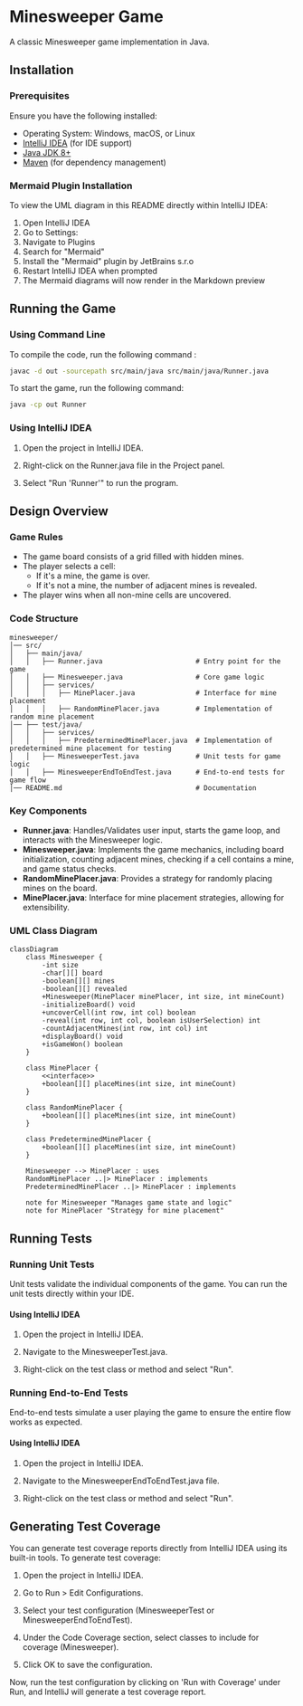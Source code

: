 # Minesweeper Game
A classic Minesweeper game implementation in Java.

## Installation
### Prerequisites
Ensure you have the following installed:
- Operating System: Windows, macOS, or Linux
- [IntelliJ IDEA](https://www.jetbrains.com/idea/) (for IDE support)
- [Java JDK 8+](https://www.oracle.com/java/technologies/javase-downloads.html)
- [Maven](https://maven.apache.org/) (for dependency management)

### Mermaid Plugin Installation
To view the UML diagram in this README directly within IntelliJ IDEA:

1. Open IntelliJ IDEA
2. Go to Settings:
3. Navigate to Plugins
4. Search for "Mermaid"
5. Install the "Mermaid" plugin by JetBrains s.r.o
6. Restart IntelliJ IDEA when prompted
7. The Mermaid diagrams will now render in the Markdown preview

## Running the Game
### Using Command Line
To compile the code, run the following command :
```sh
javac -d out -sourcepath src/main/java src/main/java/Runner.java
```
To start the game, run the following command:
```sh
java -cp out Runner
```

### Using IntelliJ IDEA
1. Open the project in IntelliJ IDEA.

2. Right-click on the Runner.java file in the Project panel.

3. Select "Run 'Runner'" to run the program.

## Design Overview
### Game Rules
- The game board consists of a grid filled with hidden mines.
- The player selects a cell:
  - If it's a mine, the game is over.
  - If it's not a mine, the number of adjacent mines is revealed.
- The player wins when all non-mine cells are uncovered.

### Code Structure
```
minesweeper/
│── src/
│   ├── main/java/
│   │   ├── Runner.java                       # Entry point for the game
│   │   ├── Minesweeper.java                  # Core game logic
│   │   ├── services/
│   │   │   ├── MinePlacer.java               # Interface for mine placement
│   │   │   ├── RandomMinePlacer.java         # Implementation of random mine placement
│── ├── test/java/
│   │   ├── services/
│   │   │   ├── PredeterminedMinePlacer.java  # Implementation of predetermined mine placement for testing
│   │   ├── MinesweeperTest.java              # Unit tests for game logic
│   │   ├── MinesweeperEndToEndTest.java      # End-to-end tests for game flow                             
│── README.md                                 # Documentation
```

### Key Components
- **Runner.java**: Handles/Validates user input, starts the game loop, and interacts with the Minesweeper logic.
- **Minesweeper.java**: Implements the game mechanics, including board initialization, counting adjacent mines, checking if a cell contains a mine, and game status checks.
- **RandomMinePlacer.java**: Provides a strategy for randomly placing mines on the board.
- **MinePlacer.java**: Interface for mine placement strategies, allowing for extensibility.

### UML Class Diagram

```mermaid
classDiagram
    class Minesweeper {
        -int size
        -char[][] board
        -boolean[][] mines
        -boolean[][] revealed
        +Minesweeper(MinePlacer minePlacer, int size, int mineCount)
        -initializeBoard() void
        +uncoverCell(int row, int col) boolean
        -reveal(int row, int col, boolean isUserSelection) int
        -countAdjacentMines(int row, int col) int
        +displayBoard() void
        +isGameWon() boolean
    }
    
    class MinePlacer {
        <<interface>>
        +boolean[][] placeMines(int size, int mineCount)
    }
    
    class RandomMinePlacer {
        +boolean[][] placeMines(int size, int mineCount)
    }
    
    class PredeterminedMinePlacer {
        +boolean[][] placeMines(int size, int mineCount)
    }
    
    Minesweeper --> MinePlacer : uses
    RandomMinePlacer ..|> MinePlacer : implements
    PredeterminedMinePlacer ..|> MinePlacer : implements
    
    note for Minesweeper "Manages game state and logic"
    note for MinePlacer "Strategy for mine placement"
```

## Running Tests
### Running Unit Tests
Unit tests validate the individual components of the game. You can run the unit tests directly within your IDE.
#### Using IntelliJ IDEA
1. Open the project in IntelliJ IDEA.

2. Navigate to the MinesweeperTest.java.

3. Right-click on the test class or method and select "Run".

### Running End-to-End Tests
End-to-end tests simulate a user playing the game to ensure the entire flow works as expected.
#### Using IntelliJ IDEA
1. Open the project in IntelliJ IDEA.

2. Navigate to the MinesweeperEndToEndTest.java file.

3. Right-click on the test class or method and select "Run".

## Generating Test Coverage
You can generate test coverage reports directly from IntelliJ IDEA using its built-in tools. To generate test coverage:
1. Open the project in IntelliJ IDEA.

2. Go to Run > Edit Configurations.

3. Select your test configuration (MinesweeperTest or MinesweeperEndToEndTest).

4. Under the Code Coverage section, select classes to include for coverage (Minesweeper).

5. Click OK to save the configuration.

Now, run the test configuration by clicking on 'Run with Coverage' under Run, and IntelliJ will generate a test coverage report.
